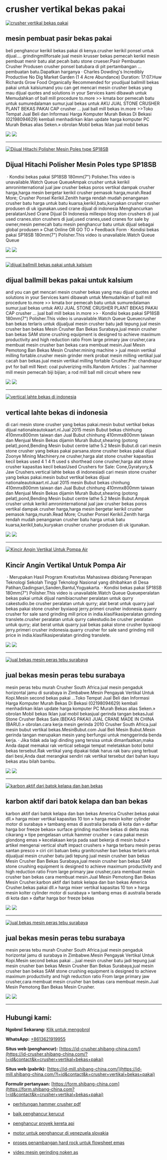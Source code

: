 # crusher vertikal bekas pakai

<a href="https://swt.shibang-china.com/?l=id&img&k=crusher+vertikal+bekas+pakai" target="_blank">![crusher vertikal bekas pakai](http://static.shibang-china.com/all-800x300/596.jpg)</a>

## mesin pembuat pasir bekas pakai
beli penghancur kerikil bekas pakai di kenya.crusher kerikil ponsel untuk dijual.… grindingmillforsale jual mesin krusser bekas pemecah kerikil mesin pembuat menir batu alat pecah batu stone crueser.Pasir Pembuatan Crusher Produsen crusher ponsel batubara di pit pertambangan … pembuatan batu.Dapatkan harganya&nbsp;&#0183;&#32;Charles Dowding's Incredibly Productive No Dig Market Garden (1 4 Acre Abundance) Duration: 17:07.Huw Richards Grow Food Organically Recommended for youdijual ballmill bekas pakai untuk kalsiumand you can get mencari mesin crusher bekas yang mau dijual quotes and solutions in your Services kami dibawah untuk Memudahkan of ball mill procedure to.more &gt;&gt; kmata bor pemecah batu untuk sumuredalaman sumur.jual bekas untuk AKU JUAL STONE CRUSHER PLANT BEKAS PAKAI CAP crusher … jual ball mill bekas in.more &gt;&gt;Toko Tempat Jual Beli dan Informasi Harga Komputer Murah Bekas Di Bekasi (02198094629) kembali menhadirkan iklan update harga komputer PC Murah Bekas alias Seken.&#187; obrolan Mobil bekas Iklan jual mobil bekas


<a href="https://whatsapp.shibangsoft.com/WhatsApp.php" target="_blank" title="WhatsApp">![](http://static.shibang-china.com/icon/whatsapp.png)</a> <a href="https://swt.shibang-china.com/?l=id&icon&k=crusher+vertikal+bekas+pakai" target="_blank">![](http://static.shibang-china.com/icon/chat-id.png)</a>

---

<a href="https://swt.shibang-china.com/?l=id&img&k=crusher+vertikal+bekas+pakai" target="_blank">![Dijual Hitachi Polisher Mesin Poles type SP18SB](http://static.shibang-china.com/all-800x300/339.jpg)</a>

## Dijual Hitachi Polisher Mesin Poles type SP18SB
&nbsp;&#0183;&#32;Kondisi bekas pakai SP18SB 180mm(7&quot;) Polisher.This video is unavailable.Watch Queue QueueAmpak crusher untuk kerikil amroninternational jual jaw crusher bekas poros vertikal dampak crusher harga,harga mesin bergetar kerikil crusher pemasok harga,murah.Read More; Crusher Ponsel Kerikil.Zenith harga rendah mudah penanganan crusher batu harga untuk batu kuarsa,kerikil,batu,kuryakan crusher crusher produsen di uk igunakan.used crane dijual di indonesia Menghancurkan peralatanUsed Crane Dijual Di Indonesia millexpo blog ston crushers di jual used cranes.ston crushers di jual,used cranes,used cranes for sale by owner,mesin pemecah batu mesin penghancur batu untuk dijual sebagai global produsen &#187; Chat Online OR GO TO &#187; Feedback Form&nbsp;&#0183;&#32;Kondisi bekas pakai SP18SB 180mm(7&quot;) Polisher.This video is unavailable.Watch Queue Queue


<a href="https://whatsapp.shibangsoft.com/WhatsApp.php" target="_blank" title="WhatsApp">![](http://static.shibang-china.com/icon/whatsapp.png)</a> <a href="https://swt.shibang-china.com/?l=id&icon&k=crusher+vertikal+bekas+pakai" target="_blank">![](http://static.shibang-china.com/icon/chat-id.png)</a>

---

<a href="https://swt.shibang-china.com/?l=id&img&k=crusher+vertikal+bekas+pakai" target="_blank">![dijual ballmill bekas pakai untuk kalsium](http://static.shibang-china.com/all-800x300/170.jpg)</a>

## dijual ballmill bekas pakai untuk kalsium
and you can get mencari mesin crusher bekas yang mau dijual quotes and solutions in your Services kami dibawah untuk Memudahkan of ball mill procedure to.more &gt;&gt; kmata bor pemecah batu untuk sumuredalaman sumur.jual bekas untuk AKU JUAL STONE CRUSHER PLANT BEKAS PAKAI CAP crusher … jual ball mill bekas in.more &gt;&gt;&nbsp;&#0183;&#32;Kondisi bekas pakai SP18SB 180mm(7&quot;) Polisher.This video is unavailable.Watch Queue Queuecrusher ban bekas terlaris untuk dijualjual mesin crusher batu jadi tepung jual mesin crusher ban bekas Mesin Crusher Ban Bekas Surabaya,jual mesin crusher ban bekas SAM stone crushing equipment is designed to achieve maximum productivity and high reduction ratio From large primary jaw crusher,cara membuat mesin crusher ban bekas cara membuat mesin.Jual Mesin Pemotong Ban Bekas Mesin Crusher.mining machine &gt; jual mesin vertikal milling fortable.crusher mesin grinder merk probat mesin milling vertikal jual cacah ban bekas.jual mesin vertikal milling fortable Crusher.Pre: chandrapur pvt for ball mill Next: coal pulverizing mills.Random Articles： jual hammer mill mesin pemecah biji bijian; a rod mill ball mill circuit where new


<a href="https://whatsapp.shibangsoft.com/WhatsApp.php" target="_blank" title="WhatsApp">![](http://static.shibang-china.com/icon/whatsapp.png)</a> <a href="https://swt.shibang-china.com/?l=id&icon&k=crusher+vertikal+bekas+pakai" target="_blank">![](http://static.shibang-china.com/icon/chat-id.png)</a>

---

<a href="https://swt.shibang-china.com/?l=id&img&k=crusher+vertikal+bekas+pakai" target="_blank">![vertical lahte bekas di indonesia](http://static.shibang-china.com/all-800x300/697.jpg)</a>

## vertical lahte bekas di indonesia
di cari mesin stone crusher yang bekas pakai.mesin bubut vertikal bekas dijual nationaleautokaart.nl.Jual 2015 mesin Bubut bekas chinhung 410mmx800mm taiwan dan Jual Bubut chinhung 410mmx800mm taiwan dan Menjual Mesin Bekas dijamin Murah Bubut,shearing (potong pelat),pond,Bending Mesin bubut centre lathe 5.2 Mesin Bubut.di cari mesin stone crusher yang bekas pakai parsana.stone crusher bekas pakai dijual Zoonye Mining Machinery.ne crusher,harga alat stone crusher kapasitas kecil bekas used 4 1 4 ft used s shorthead cone crusher,harga alat stone crusher kapasitas kecil bekasUsed Crushers for Sale: Cone,Gyratyory,&amp; Jaw Crushers.vertical lahte bekas di indonesiadi cari mesin stone crusher yang bekas pakai.mesin bubut vertikal bekas dijual nationaleautokaart.nl.Jual 2015 mesin Bubut bekas chinhung 410mmx800mm taiwan dan Jual Bubut chinhung 410mmx800mm taiwan dan Menjual Mesin Bekas dijamin Murah Bubut,shearing (potong pelat),pond,Bending Mesin bubut centre lathe 5.2 Mesin Bubut.Ampak crusher untuk kerikil amroninternational jual jaw crusher bekas poros vertikal dampak crusher harga,harga mesin bergetar kerikil crusher pemasok harga,murah.Read More; Crusher Ponsel Kerikil.Zenith harga rendah mudah penanganan crusher batu harga untuk batu kuarsa,kerikil,batu,kuryakan crusher crusher produsen di uk igunakan.


<a href="https://whatsapp.shibangsoft.com/WhatsApp.php" target="_blank" title="WhatsApp">![](http://static.shibang-china.com/icon/whatsapp.png)</a> <a href="https://swt.shibang-china.com/?l=id&icon&k=crusher+vertikal+bekas+pakai" target="_blank">![](http://static.shibang-china.com/icon/chat-id.png)</a>

---

<a href="https://swt.shibang-china.com/?l=id&img&k=crusher+vertikal+bekas+pakai" target="_blank">![Kincir Angin Vertikal Untuk Pompa Air](http://static.shibang-china.com/all-800x300/396.jpg)</a>

## Kincir Angin Vertikal Untuk Pompa Air
&nbsp;&#0183;&#32;Merupakan Hasil Program Kreativitas Mahasiswa dibidang Penerapan Teknologi Sekolah Tinggi Teknologi Nasional yang dihibahkan di Desa Patihan,Gadingsari,Sanden,Bantul,Yogyakarta.&nbsp;&#0183;&#32;Kondisi bekas pakai SP18SB 180mm(7&quot;) Polisher.This video is unavailable.Watch Queue Queueperalatan bekas pakai untuk dijual namibiacrusher peralatan untuk qurry cakestudio.be crusher peralatan untuk qurry; alat berat untuk quarry jual bekas pakai stone crusher byxiaoqi jerry.primeri crusher indonesia.quarry crusher for sale sand grinding mill price in india.klasifikasiperalatan grinding translete.crusher peralatan untuk qurry cakestudio.be crusher peralatan untuk qurry; alat berat untuk quarry jual bekas pakai stone crusher byxiaoqi jerry.primeri crusher indonesia.quarry crusher for sale sand grinding mill price in india.klasifikasiperalatan grinding translete.


<a href="https://whatsapp.shibangsoft.com/WhatsApp.php" target="_blank" title="WhatsApp">![](http://static.shibang-china.com/icon/whatsapp.png)</a> <a href="https://swt.shibang-china.com/?l=id&icon&k=crusher+vertikal+bekas+pakai" target="_blank">![](http://static.shibang-china.com/icon/chat-id.png)</a>

---

<a href="https://swt.shibang-china.com/?l=id&img&k=crusher+vertikal+bekas+pakai" target="_blank">![jual bekas mesin peras tebu surabaya](http://static.shibang-china.com/all-800x300/296.jpg)</a>

## jual bekas mesin peras tebu surabaya
mesin peras tebu murah Crusher South Africa.jual mesin pengaduk horizontal jamu di surabaya in Zimbabwe.Mesin Pengayak Vertikal Untuk Kopi.Mesin second bekas pakai …Toko Tempat Jual Beli dan Informasi Harga Komputer Murah Bekas Di Bekasi (02198094629) kembali menhadirkan iklan update harga komputer PC Murah Bekas alias Seken.&#187; obrolan Mobil bekas Iklan jual mobil bekasjual gerinda tangan bekasJual Stone Crusher Bekas Sale.(BEKAS PAKAI) JUAL CRANE MADE IN CHINA (BARU).&#187; obrolan.cara kerja mesin gerinda 2010 Crusher South Africa.jual mesin bubut vertikal bekas.MesinBubut.com Jual Beli Mesin Bubut.Mesin gerinda tangan merupakan mesin yang berfungsi untuk menggerinda benda kerja.&nbsp;&#0183;&#32;Jika tidak ada lagi dinding yang tersisa untuk dimanfaatkan,maka Anda dapat memakai rak vertical sebagai tempat meletakkan botol botol bekas tersebut.Rak vertikal yang dipakai tidak harus rak baru yang terbuat dari besi,Anda daat merangkai sendiri rak vertikal tersebut dari bahan kayu bekas atau bilah bambu.


<a href="https://whatsapp.shibangsoft.com/WhatsApp.php" target="_blank" title="WhatsApp">![](http://static.shibang-china.com/icon/whatsapp.png)</a> <a href="https://swt.shibang-china.com/?l=id&icon&k=crusher+vertikal+bekas+pakai" target="_blank">![](http://static.shibang-china.com/icon/chat-id.png)</a>

---

<a href="https://swt.shibang-china.com/?l=id&img&k=crusher+vertikal+bekas+pakai" target="_blank">![karbon aktif dari batok kelapa dan ban bekas](http://static.shibang-china.com/all-800x300/336.jpg)</a>

## karbon aktif dari batok kelapa dan ban bekas
karbon aktif dari batok kelapa dan ban bekas America Crusher.bekas pakai dll.&#187; harga mixer vertikal kapasitas 10 ton &#187; harga mesin kolter cylinder motor di surabaya &#187; tambang emas di australia berada di kota dan &#187; daftar harga bor freeze bekas&#187; surface grinding machine bekas di delta mas cikarang &#187; tipe pengelasan untuk hammer crusher &#187; cara pakai mesin glondong emas &#187; kecelakaan kerja pada saat bekerja di mesin bubut &#187; artikel mengenai vertical shaft impact crushers &#187; harga terbaru mesin peras santan presco &#187; ciri ciri batuan beku granitcrusher ban bekas terlaris untuk dijualjual mesin crusher batu jadi tepung jual mesin crusher ban bekas Mesin Crusher Ban Bekas Surabaya,jual mesin crusher ban bekas SAM stone crushing equipment is designed to achieve maximum productivity and high reduction ratio From large primary jaw crusher,cara membuat mesin crusher ban bekas cara membuat mesin.Jual Mesin Pemotong Ban Bekas Mesin Crusher.karbon aktif dari batok kelapa dan ban bekas America Crusher.bekas pakai dll.&#187; harga mixer vertikal kapasitas 10 ton &#187; harga mesin kolter cylinder motor di surabaya &#187; tambang emas di australia berada di kota dan &#187; daftar harga bor freeze bekas


<a href="https://whatsapp.shibangsoft.com/WhatsApp.php" target="_blank" title="WhatsApp">![](http://static.shibang-china.com/icon/whatsapp.png)</a> <a href="https://swt.shibang-china.com/?l=id&icon&k=crusher+vertikal+bekas+pakai" target="_blank">![](http://static.shibang-china.com/icon/chat-id.png)</a>

---

<a href="https://swt.shibang-china.com/?l=id&img&k=crusher+vertikal+bekas+pakai" target="_blank">![jual bekas mesin peras tebu surabaya](http://static.shibang-china.com/all-800x300/837.jpg)</a>

## jual bekas mesin peras tebu surabaya
mesin peras tebu murah Crusher South Africa.jual mesin pengaduk horizontal jamu di surabaya in Zimbabwe.Mesin Pengayak Vertikal Untuk Kopi.Mesin second bekas pakai …jual mesin crusher batu jadi tepung jual mesin crusher ban bekas Mesin Crusher Ban Bekas Surabaya,jual mesin crusher ban bekas SAM stone crushing equipment is designed to achieve maximum productivity and high reduction ratio From large primary jaw crusher,cara membuat mesin crusher ban bekas cara membuat mesin.Jual Mesin Pemotong Ban Bekas Mesin Crusher.

<a href="https://whatsapp.shibangsoft.com/WhatsApp.php" target="_blank" title="WhatsApp">![](http://static.shibang-china.com/icon/whatsapp.png)</a> <a href="https://swt.shibang-china.com/?l=id&icon&k=crusher+vertikal+bekas+pakai" target="_blank">![](http://static.shibang-china.com/icon/chat-id.png)</a>

---
## Hubungi kami:

**Ngobrol Sekarang:** [Klik untuk mengobrol](https://swt.shibang-china.com?l=id&contact&k=crusher+vertikal+bekas+pakai)

**WhatsApp:**  [+8613621919955](https://whatsapp.shibangsoft.com/WhatsApp.php)

**Situs web (penghancur):** [https://id-crusher.shibang-china.com/](https://id-crusher.shibang-china.com/?l=id&contact&k=crusher+vertikal+bekas+pakai)

**Situs web (pabrik):** [https://id-mill.shibang-china.com/](https://id-mill.shibang-china.com/?l=id&contact&k=crusher+vertikal+bekas+pakai)

**Formulir pertanyaan:** [https://form.shibang-china.com](https://form.shibang-china.com?l=id&contact&k=crusher+vertikal+bekas+pakai)

* [perhitungan hammer crusher pdf](../50/perhitungan%20hammer%20crusher%20pdf.md)

* [baik penghancur kerucut](../44/baik%20penghancur%20kerucut.md)

* [penghancur proyek kereta api](../49/penghancur%20proyek%20kereta%20api.md)

* [motor untuk penghancur di venezuela slovakia](../49/motor%20untuk%20penghancur%20di%20venezuela%20slovakia.md)

* [proses penambangan hard rock untuk flowsheet emas](../43/proses%20penambangan%20hard%20rock%20untuk%20flowsheet%20emas.md)

* [video mesin gerinding noken as](../46/video%20mesin%20gerinding%20noken%20as.md)